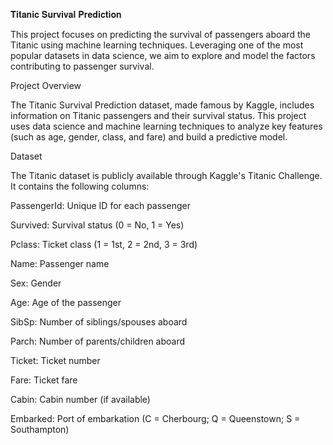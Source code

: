 𝐓𝐢𝐭𝐚𝐧𝐢𝐜 𝐒𝐮𝐫𝐯𝐢𝐯𝐚𝐥 𝐏𝐫𝐞𝐝𝐢𝐜𝐭𝐢𝐨𝐧

This project focuses on predicting the survival of passengers aboard the Titanic using machine learning techniques. Leveraging one of the most popular datasets in data science, we aim to explore and model the factors contributing to passenger survival.

Project Overview

The Titanic Survival Prediction dataset, made famous by Kaggle, includes information on Titanic passengers and their survival status. This project uses data science and machine learning techniques to analyze key features (such as age, gender, class, and fare) and build a predictive model.

Dataset

The Titanic dataset is publicly available through Kaggle's Titanic Challenge. It contains the following columns:

PassengerId: Unique ID for each passenger

Survived: Survival status (0 = No, 1 = Yes)

Pclass: Ticket class (1 = 1st, 2 = 2nd, 3 = 3rd)

Name: Passenger name

Sex: Gender

Age: Age of the passenger

SibSp: Number of siblings/spouses aboard

Parch: Number of parents/children aboard

Ticket: Ticket number

Fare: Ticket fare

Cabin: Cabin number (if available)

Embarked: Port of embarkation (C = Cherbourg; Q = Queenstown; S = Southampton)
